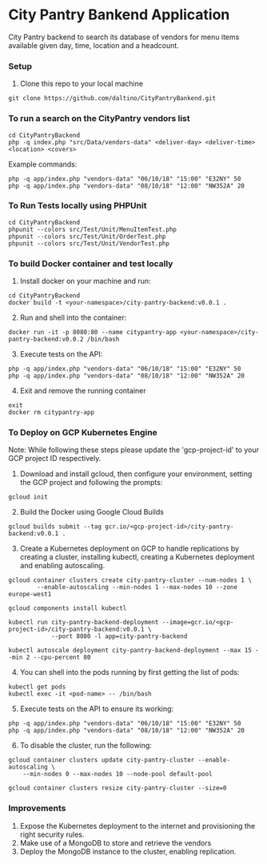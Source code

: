 # City Pantry Bankend Application
City Pantry backend to search its database of vendors for menu items available given day, time, location and a headcount.

### Setup
1. Clone this repo to your local machine
```
git clone https://github.com/daltino/CityPantryBankend.git
```

### To run a search on the CityPantry vendors list
```
cd CityPantryBackend
php -q index.php "src/Data/vendors-data" <deliver-day> <deliver-time> <location> <covers>
```
Example commands:
```
php -q app/index.php "vendors-data" "06/10/18" "15:00" "E32NY" 50
php -q app/index.php "vendors-data" "08/10/18" "12:00" "NW352A" 20
```

### To Run Tests locally using PHPUnit
```
cd CityPantryBackend
phpunit --colors src/Test/Unit/MenuItemTest.php
phpunit --colors src/Test/Unit/OrderTest.php
phpunit --colors src/Test/Unit/VendorTest.php
```

### To build Docker container and test locally
1. Install docker on your machine and run:
```
cd CityPantryBackend
docker build -t <your-namespace>/city-pantry-backend:v0.0.1 .
```
2. Run and shell into the container:
```
docker run -it -p 8080:80 --name citypantry-app <your-namespace>/city-pantry-backend:v0.0.2 /bin/bash
```
3. Execute tests on the API:
```
php -q app/index.php "vendors-data" "06/10/18" "15:00" "E32NY" 50
php -q app/index.php "vendors-data" "08/10/18" "12:00" "NW352A" 20
```
4. Exit and remove the running container
```
exit
docker rm citypantry-app
```

### To Deploy on GCP Kubernetes Engine
Note: While following these steps please update the 'gcp-project-id' to your GCP project ID respectively.

1. Download and install gcloud, then configure your environment, setting the GCP project and following the prompts:
```
gcloud init
```
2. Build the Docker using Google Cloud Builds
```
gcloud builds submit --tag gcr.io/<gcp-project-id>/city-pantry-backend:v0.0.1 .
```
3. Create a Kubernetes deployment on GCP to handle replications by creating a cluster, installing kubectl,
creating a Kubernetes deployment and enabling autoscaling.
```
gcloud container clusters create city-pantry-cluster --num-nodes 1 \
        --enable-autoscaling --min-nodes 1 --max-nodes 10 --zone europe-west1

gcloud components install kubectl

kubectl run city-pantry-backend-deployment --image=gcr.io/<gcp-project-id>/city-pantry-backend:v0.0.1 \
            --port 8080 -l app=city-pantry-backend

kubectl autoscale deployment city-pantry-backend-deployment --max 15 --min 2 --cpu-percent 80
```

4. You can shell into the pods running by first getting the list of pods:
```
kubectl get pods
kubectl exec -it <pod-name> -- /bin/bash
```
5. Execute tests on the API to ensure its working:
```
php -q app/index.php "vendors-data" "06/10/18" "15:00" "E32NY" 50
php -q app/index.php "vendors-data" "08/10/18" "12:00" "NW352A" 20
```
6. To disable the cluster, run the following:
```
gcloud container clusters update city-pantry-cluster --enable-autoscaling \
    --min-nodes 0 --max-nodes 10 --node-pool default-pool

gcloud container clusters resize city-pantry-cluster --size=0
```

### Improvements
1. Expose the Kubernetes deployment to the internet and provisioning the right security rules.
2. Make use of a MongoDB to store and retrieve the vendors
3. Deploy the MongoDB instance to the cluster, enabling replication.